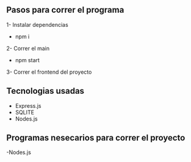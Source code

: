 ## Pasos para correr el programa

1- Instalar dependencias
- npm i

2- Correr el main
- npm start

3- Correr el frontend del proyecto

## Tecnologias usadas

- Express.js
- SQLITE
- Nodes.js

## Programas nesecarios para correr el proyecto

-Nodes.js

